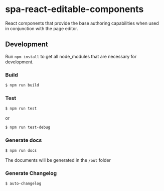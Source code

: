 # spa-react-editable-components
React components that provide the base authoring capabilities when used in conjunction with the page editor.


## Development

Run `npm install` to get all node_modules that are necessary for development.

### Build

```sh
$ npm run build
```

### Test

```sh
$ npm run test
```
or
```sh
$ npm run test-debug
```

### Generate docs

```sh
$ npm run docs
```
The documents will be generated in the `/out` folder

### Generate Changelog
```sh
$ auto-changelog
```
